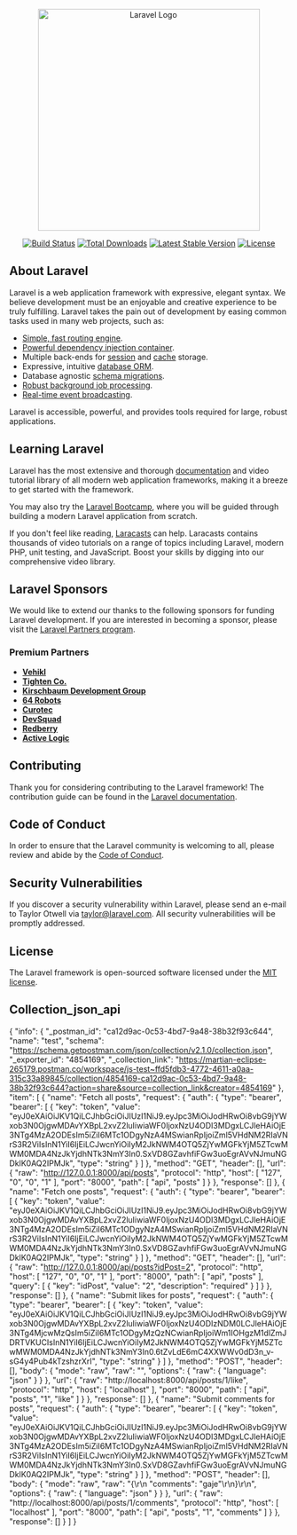 <p align="center"><a href="https://laravel.com" target="_blank"><img src="https://raw.githubusercontent.com/laravel/art/master/logo-lockup/5%20SVG/2%20CMYK/1%20Full%20Color/laravel-logolockup-cmyk-red.svg" width="400" alt="Laravel Logo"></a></p>

<p align="center">
<a href="https://github.com/laravel/framework/actions"><img src="https://github.com/laravel/framework/workflows/tests/badge.svg" alt="Build Status"></a>
<a href="https://packagist.org/packages/laravel/framework"><img src="https://img.shields.io/packagist/dt/laravel/framework" alt="Total Downloads"></a>
<a href="https://packagist.org/packages/laravel/framework"><img src="https://img.shields.io/packagist/v/laravel/framework" alt="Latest Stable Version"></a>
<a href="https://packagist.org/packages/laravel/framework"><img src="https://img.shields.io/packagist/l/laravel/framework" alt="License"></a>
</p>

## About Laravel

Laravel is a web application framework with expressive, elegant syntax. We believe development must be an enjoyable and creative experience to be truly fulfilling. Laravel takes the pain out of development by easing common tasks used in many web projects, such as:

- [Simple, fast routing engine](https://laravel.com/docs/routing).
- [Powerful dependency injection container](https://laravel.com/docs/container).
- Multiple back-ends for [session](https://laravel.com/docs/session) and [cache](https://laravel.com/docs/cache) storage.
- Expressive, intuitive [database ORM](https://laravel.com/docs/eloquent).
- Database agnostic [schema migrations](https://laravel.com/docs/migrations).
- [Robust background job processing](https://laravel.com/docs/queues).
- [Real-time event broadcasting](https://laravel.com/docs/broadcasting).

Laravel is accessible, powerful, and provides tools required for large, robust applications.

## Learning Laravel

Laravel has the most extensive and thorough [documentation](https://laravel.com/docs) and video tutorial library of all modern web application frameworks, making it a breeze to get started with the framework.

You may also try the [Laravel Bootcamp](https://bootcamp.laravel.com), where you will be guided through building a modern Laravel application from scratch.

If you don't feel like reading, [Laracasts](https://laracasts.com) can help. Laracasts contains thousands of video tutorials on a range of topics including Laravel, modern PHP, unit testing, and JavaScript. Boost your skills by digging into our comprehensive video library.

## Laravel Sponsors

We would like to extend our thanks to the following sponsors for funding Laravel development. If you are interested in becoming a sponsor, please visit the [Laravel Partners program](https://partners.laravel.com).

### Premium Partners

- **[Vehikl](https://vehikl.com)**
- **[Tighten Co.](https://tighten.co)**
- **[Kirschbaum Development Group](https://kirschbaumdevelopment.com)**
- **[64 Robots](https://64robots.com)**
- **[Curotec](https://www.curotec.com/services/technologies/laravel)**
- **[DevSquad](https://devsquad.com/hire-laravel-developers)**
- **[Redberry](https://redberry.international/laravel-development)**
- **[Active Logic](https://activelogic.com)**

## Contributing

Thank you for considering contributing to the Laravel framework! The contribution guide can be found in the [Laravel documentation](https://laravel.com/docs/contributions).

## Code of Conduct

In order to ensure that the Laravel community is welcoming to all, please review and abide by the [Code of Conduct](https://laravel.com/docs/contributions#code-of-conduct).

## Security Vulnerabilities

If you discover a security vulnerability within Laravel, please send an e-mail to Taylor Otwell via [taylor@laravel.com](mailto:taylor@laravel.com). All security vulnerabilities will be promptly addressed.

## License

The Laravel framework is open-sourced software licensed under the [MIT license](https://opensource.org/licenses/MIT).

## Collection_json_api
{
	"info": {
		"_postman_id": "ca12d9ac-0c53-4bd7-9a48-38b32f93c644",
		"name": "test",
		"schema": "https://schema.getpostman.com/json/collection/v2.1.0/collection.json",
		"_exporter_id": "4854169",
		"_collection_link": "https://martian-eclipse-265179.postman.co/workspace/js-test~ffd5fdb3-4772-4611-a0aa-315c33a89845/collection/4854169-ca12d9ac-0c53-4bd7-9a48-38b32f93c644?action=share&source=collection_link&creator=4854169"
	},
	"item": [
		{
			"name": "Fetch all posts",
			"request": {
				"auth": {
					"type": "bearer",
					"bearer": [
						{
							"key": "token",
							"value": "eyJ0eXAiOiJKV1QiLCJhbGciOiJIUzI1NiJ9.eyJpc3MiOiJodHRwOi8vbG9jYWxob3N0OjgwMDAvYXBpL2xvZ2luIiwiaWF0IjoxNzU4ODI3MDgxLCJleHAiOjE3NTg4MzA2ODEsIm5iZiI6MTc1ODgyNzA4MSwianRpIjoiZml5VHdNM2RIaVNrS3R2ViIsInN1YiI6IjEiLCJwcnYiOiIyM2JkNWM4OTQ5ZjYwMGFkYjM5ZTcwMWM0MDA4NzJkYjdhNTk3NmY3In0.SxVD8GZavhfiFGw3uoEgrAVvNJmuNGDklK0AQ2IPMJk",
							"type": "string"
						}
					]
				},
				"method": "GET",
				"header": [],
				"url": {
					"raw": "http://127.0.0.1:8000/api/posts",
					"protocol": "http",
					"host": [
						"127",
						"0",
						"0",
						"1"
					],
					"port": "8000",
					"path": [
						"api",
						"posts"
					]
				}
			},
			"response": []
		},
		{
			"name": "Fetch one posts",
			"request": {
				"auth": {
					"type": "bearer",
					"bearer": [
						{
							"key": "token",
							"value": "eyJ0eXAiOiJKV1QiLCJhbGciOiJIUzI1NiJ9.eyJpc3MiOiJodHRwOi8vbG9jYWxob3N0OjgwMDAvYXBpL2xvZ2luIiwiaWF0IjoxNzU4ODI3MDgxLCJleHAiOjE3NTg4MzA2ODEsIm5iZiI6MTc1ODgyNzA4MSwianRpIjoiZml5VHdNM2RIaVNrS3R2ViIsInN1YiI6IjEiLCJwcnYiOiIyM2JkNWM4OTQ5ZjYwMGFkYjM5ZTcwMWM0MDA4NzJkYjdhNTk3NmY3In0.SxVD8GZavhfiFGw3uoEgrAVvNJmuNGDklK0AQ2IPMJk",
							"type": "string"
						}
					]
				},
				"method": "GET",
				"header": [],
				"url": {
					"raw": "http://127.0.0.1:8000/api/posts?idPost=2",
					"protocol": "http",
					"host": [
						"127",
						"0",
						"0",
						"1"
					],
					"port": "8000",
					"path": [
						"api",
						"posts"
					],
					"query": [
						{
							"key": "idPost",
							"value": "2",
							"description": "required"
						}
					]
				}
			},
			"response": []
		},
		{
			"name": "Submit likes for posts",
			"request": {
				"auth": {
					"type": "bearer",
					"bearer": [
						{
							"key": "token",
							"value": "eyJ0eXAiOiJKV1QiLCJhbGciOiJIUzI1NiJ9.eyJpc3MiOiJodHRwOi8vbG9jYWxob3N0OjgwMDAvYXBpL2xvZ2luIiwiaWF0IjoxNzU4ODIzNDM0LCJleHAiOjE3NTg4MjcwMzQsIm5iZiI6MTc1ODgyMzQzNCwianRpIjoiWm1IOHgzM1dlZmJDRTVKUCIsInN1YiI6IjEiLCJwcnYiOiIyM2JkNWM4OTQ5ZjYwMGFkYjM5ZTcwMWM0MDA4NzJkYjdhNTk3NmY3In0.6tZvLdE6mC4XXWWv0dD3n_v-sG4y4Pub4kTzshzrXrI",
							"type": "string"
						}
					]
				},
				"method": "POST",
				"header": [],
				"body": {
					"mode": "raw",
					"raw": "",
					"options": {
						"raw": {
							"language": "json"
						}
					}
				},
				"url": {
					"raw": "http://localhost:8000/api/posts/1/like",
					"protocol": "http",
					"host": [
						"localhost"
					],
					"port": "8000",
					"path": [
						"api",
						"posts",
						"1",
						"like"
					]
				}
			},
			"response": []
		},
		{
			"name": "Submit comments for posts",
			"request": {
				"auth": {
					"type": "bearer",
					"bearer": [
						{
							"key": "token",
							"value": "eyJ0eXAiOiJKV1QiLCJhbGciOiJIUzI1NiJ9.eyJpc3MiOiJodHRwOi8vbG9jYWxob3N0OjgwMDAvYXBpL2xvZ2luIiwiaWF0IjoxNzU4ODI3MDgxLCJleHAiOjE3NTg4MzA2ODEsIm5iZiI6MTc1ODgyNzA4MSwianRpIjoiZml5VHdNM2RIaVNrS3R2ViIsInN1YiI6IjEiLCJwcnYiOiIyM2JkNWM4OTQ5ZjYwMGFkYjM5ZTcwMWM0MDA4NzJkYjdhNTk3NmY3In0.SxVD8GZavhfiFGw3uoEgrAVvNJmuNGDklK0AQ2IPMJk",
							"type": "string"
						}
					]
				},
				"method": "POST",
				"header": [],
				"body": {
					"mode": "raw",
					"raw": "{\r\n    \"comments\": \"gaje\"\r\n}\r\n",
					"options": {
						"raw": {
							"language": "json"
						}
					}
				},
				"url": {
					"raw": "http://localhost:8000/api/posts/1/comments",
					"protocol": "http",
					"host": [
						"localhost"
					],
					"port": "8000",
					"path": [
						"api",
						"posts",
						"1",
						"comments"
					]
				}
			},
			"response": []
		}
	]
}